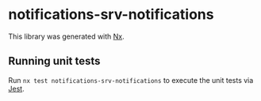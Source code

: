 # notifications-srv-notifications

This library was generated with [Nx](https://nx.dev).

## Running unit tests

Run `nx test notifications-srv-notifications` to execute the unit tests via [Jest](https://jestjs.io).
